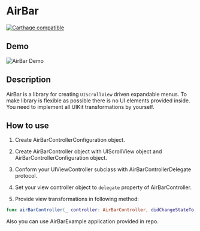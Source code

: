# AirBar
[![Carthage compatible](https://img.shields.io/badge/Carthage-compatible-4BC51D.svg?style=flat)](https://github.com/Carthage/Carthage)

## Demo
![AirBar Demo](/Logo/Demo.gif)

## Description

AirBar is a library for creating `UIScrollView` driven expandable menus.
To make library is flexible as possible there is no UI elements provided inside. You need to implement all UIKit transformations by yourself.

## How to use

1) Create AirBarControllerConfiguration object.

2) Create AirBarController object with UIScrollView object and AirBarControllerConfiguration object.

3) Conform your UIViewController subclass with AirBarControllerDelegate protocol.

4) Set your view controller object to `delegate` property of AirBarController.

5) Provide view transformations in following method:
```swift
func airBarController(_ controller: AirBarController, didChangeStateTo state: CGFloat, withHeight height: CGFloat)
```

Also you can use AirBarExample application provided in repo.
